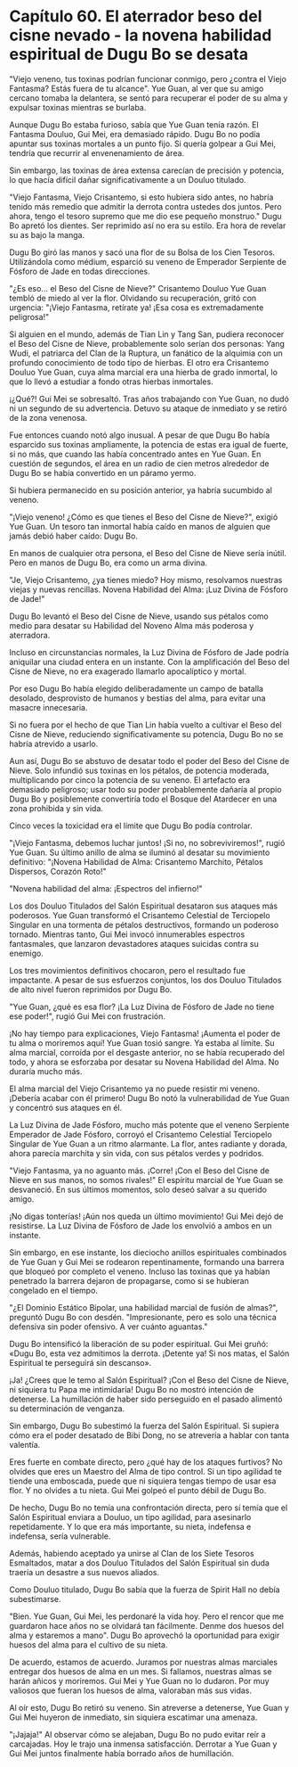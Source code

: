 
# Capítulo 60. El aterrador beso del cisne nevado - la novena habilidad espiritual de Dugu Bo se desata


"Viejo veneno, tus toxinas podrían funcionar conmigo, pero ¿contra el Viejo Fantasma? Estás fuera de tu alcance". Yue Guan, al ver que su amigo cercano tomaba la delantera, se sentó para recuperar el poder de su alma y expulsar toxinas mientras se burlaba.

Aunque Dugu Bo estaba furioso, sabía que Yue Guan tenía razón. El Fantasma Douluo, Gui Mei, era demasiado rápido. Dugu Bo no podía apuntar sus toxinas mortales a un punto fijo. Si quería golpear a Gui Mei, tendría que recurrir al envenenamiento de área.

Sin embargo, las toxinas de área extensa carecían de precisión y potencia, lo que hacía difícil dañar significativamente a un Douluo titulado.

"Viejo Fantasma, Viejo Crisantemo, si esto hubiera sido antes, no habría tenido más remedio que admitir la derrota contra ustedes dos juntos. Pero ahora, tengo el tesoro supremo que me dio ese pequeño monstruo." Dugu Bo apretó los dientes. Ser reprimido así no era su estilo. Era hora de revelar su as bajo la manga.

Dugu Bo giró las manos y sacó una flor de su Bolsa de los Cien Tesoros. Utilizándola como médium, esparció su veneno de Emperador Serpiente de Fósforo de Jade en todas direcciones.

"¿Es eso... el Beso del Cisne de Nieve?" Crisantemo Douluo Yue Guan tembló de miedo al ver la flor. Olvidando su recuperación, gritó con urgencia: "¡Viejo Fantasma, retírate ya! ¡Esa cosa es extremadamente peligrosa!"

Si alguien en el mundo, además de Tian Lin y Tang San, pudiera reconocer el Beso del Cisne de Nieve, probablemente solo serían dos personas: Yang Wudi, el patriarca del Clan de la Ruptura, un fanático de la alquimia con un profundo conocimiento de todo tipo de hierbas. El otro era Crisantemo Douluo Yue Guan, cuya alma marcial era una hierba de grado inmortal, lo que lo llevó a estudiar a fondo otras hierbas inmortales.

¡¿Qué?! Gui Mei se sobresaltó. Tras años trabajando con Yue Guan, no dudó ni un segundo de su advertencia. Detuvo su ataque de inmediato y se retiró de la zona venenosa.

Fue entonces cuando notó algo inusual. A pesar de que Dugu Bo había esparcido sus toxinas ampliamente, la potencia de estas era igual de fuerte, si no más, que cuando las había concentrado antes en Yue Guan. En cuestión de segundos, el área en un radio de cien metros alrededor de Dugu Bo se había convertido en un páramo yermo.

Si hubiera permanecido en su posición anterior, ya habría sucumbido al veneno.

"¡Viejo veneno! ¿Cómo es que tienes el Beso del Cisne de Nieve?", exigió Yue Guan. Un tesoro tan inmortal había caído en manos de alguien que jamás debió haber caído: Dugu Bo.

En manos de cualquier otra persona, el Beso del Cisne de Nieve sería inútil. Pero en manos de Dugu Bo, era como un arma divina.

"Je, Viejo Crisantemo, ¿ya tienes miedo? Hoy mismo, resolvamos nuestras viejas y nuevas rencillas. Novena Habilidad del Alma: ¡Luz Divina de Fósforo de Jade!"

Dugu Bo levantó el Beso del Cisne de Nieve, usando sus pétalos como medio para desatar su Habilidad del Noveno Alma más poderosa y aterradora.

Incluso en circunstancias normales, la Luz Divina de Fósforo de Jade podría aniquilar una ciudad entera en un instante. Con la amplificación del Beso del Cisne de Nieve, no era exagerado llamarlo apocalíptico y mortal.

Por eso Dugu Bo había elegido deliberadamente un campo de batalla desolado, desprovisto de humanos y bestias del alma, para evitar una masacre innecesaria.

Si no fuera por el hecho de que Tian Lin había vuelto a cultivar el Beso del Cisne de Nieve, reduciendo significativamente su potencia, Dugu Bo no se habría atrevido a usarlo.

Aun así, Dugu Bo se abstuvo de desatar todo el poder del Beso del Cisne de Nieve. Solo infundió sus toxinas en los pétalos, de potencia moderada, multiplicando por cinco la potencia de su veneno. El artefacto era demasiado peligroso; usar todo su poder probablemente dañaría al propio Dugu Bo y posiblemente convertiría todo el Bosque del Atardecer en una zona prohibida y sin vida.

Cinco veces la toxicidad era el límite que Dugu Bo podía controlar.

"¡Viejo Fantasma, debemos luchar juntos! ¡Si no, no sobreviviremos!", rugió Yue Guan. Su último anillo de alma se iluminó al desatar su movimiento definitivo: "¡Novena Habilidad de Alma: Crisantemo Marchito, Pétalos Dispersos, Corazón Roto!"

"Novena habilidad del alma: ¡Espectros del infierno!"

Los dos Douluo Titulados del Salón Espiritual desataron sus ataques más poderosos. Yue Guan transformó el Crisantemo Celestial de Terciopelo Singular en una tormenta de pétalos destructivos, formando un poderoso tornado. Mientras tanto, Gui Mei invocó innumerables espectros fantasmales, que lanzaron devastadores ataques suicidas contra su enemigo.

Los tres movimientos definitivos chocaron, pero el resultado fue impactante. A pesar de sus esfuerzos conjuntos, los dos Douluo Titulados de alto nivel fueron reprimidos por Dugu Bo.

"Yue Guan, ¿qué es esa flor? ¡La Luz Divina de Fósforo de Jade no tiene ese poder!", rugió Gui Mei con frustración.

¡No hay tiempo para explicaciones, Viejo Fantasma! ¡Aumenta el poder de tu alma o moriremos aquí! Yue Guan tosió sangre. Ya estaba al límite. Su alma marcial, corroída por el desgaste anterior, no se había recuperado del todo, y ahora se esforzaba por desatar su Novena Habilidad del Alma. No duraría mucho más.

El alma marcial del Viejo Crisantemo ya no puede resistir mi veneno. ¡Debería acabar con él primero! Dugu Bo notó la vulnerabilidad de Yue Guan y concentró sus ataques en él.

La Luz Divina de Jade Fósforo, mucho más potente que el veneno Serpiente Emperador de Jade Fósforo, corroyó el Crisantemo Celestial Terciopelo Singular de Yue Guan a un ritmo alarmante. La flor, antes radiante y dorada, ahora parecía marchita y sin vida, con sus pétalos verdes y podridos.

"Viejo Fantasma, ya no aguanto más. ¡Corre! ¡Con el Beso del Cisne de Nieve en sus manos, no somos rivales!" El espíritu marcial de Yue Guan se desvaneció. En sus últimos momentos, solo deseó salvar a su querido amigo.

¡No digas tonterías! ¡Aún nos queda un último movimiento! Gui Mei dejó de resistirse. La Luz Divina de Fósforo de Jade los envolvió a ambos en un instante.

Sin embargo, en ese instante, los dieciocho anillos espirituales combinados de Yue Guan y Gui Mei se rodearon repentinamente, formando una barrera que bloqueó por completo el veneno. Incluso las toxinas que ya habían penetrado la barrera dejaron de propagarse, como si se hubieran congelado en el tiempo.

"¿El Dominio Estático Bipolar, una habilidad marcial de fusión de almas?", preguntó Dugu Bo con desdén. "Impresionante, pero es solo una técnica defensiva sin poder ofensivo. A ver cuánto aguantas."

Dugu Bo intensificó la liberación de su poder espiritual. Gui Mei gruñó: «Dugu Bo, esta vez admitimos la derrota. ¡Detente ya! Si nos matas, el Salón Espiritual te perseguirá sin descanso».

¡Ja! ¿Crees que le temo al Salón Espiritual? ¡Con el Beso del Cisne de Nieve, ni siquiera tu Papa me intimidaría! Dugu Bo no mostró intención de detenerse. La humillación de haber sido perseguido en el pasado alimentó su determinación de venganza.

Sin embargo, Dugu Bo subestimó la fuerza del Salón Espiritual. Si supiera cómo era el poder desatado de Bibi Dong, no se atrevería a hablar con tanta valentía.

Eres fuerte en combate directo, pero ¿qué hay de los ataques furtivos? No olvides que eres un Maestro del Alma de tipo control. Si un tipo agilidad te tiende una emboscada, puede que ni siquiera tengas tiempo de usar esa flor. Y no olvides a tu nieta. Gui Mei golpeó el punto débil de Dugu Bo.

De hecho, Dugu Bo no temía una confrontación directa, pero sí temía que el Salón Espiritual enviara a Douluo, un tipo agilidad, para asesinarlo repetidamente. Y lo que era más importante, su nieta, indefensa e indefensa, sería vulnerable.

Además, habiendo aceptado ya unirse al Clan de los Siete Tesoros Esmaltados, matar a dos Douluo Titulados del Salón Espiritual sin duda traería un desastre a sus nuevos aliados.

Como Douluo titulado, Dugu Bo sabía que la fuerza de Spirit Hall no debía subestimarse.

"Bien. Yue Guan, Gui Mei, les perdonaré la vida hoy. Pero el rencor que me guardaron hace años no se olvidará tan fácilmente. Denme dos huesos del alma y estaremos a mano". Dugu Bo aprovechó la oportunidad para exigir huesos del alma para el cultivo de su nieta.

De acuerdo, estamos de acuerdo. Juramos por nuestras almas marciales entregar dos huesos de alma en un mes. Si fallamos, nuestras almas se harán añicos y moriremos. Gui Mei y Yue Guan no lo dudaron. Por muy valiosos que fueran los huesos de alma, valoraban más sus vidas.

Al oír esto, Dugu Bo retiró su veneno. Sin atreverse a detenerse, Yue Guan y Gui Mei huyeron de inmediato, sin siquiera escatimar una amenaza.

"¡Jajaja!" Al observar cómo se alejaban, Dugu Bo no pudo evitar reír a carcajadas. Hoy le trajo una inmensa satisfacción. Derrotar a Yue Guan y Gui Mei juntos finalmente había borrado años de humillación.